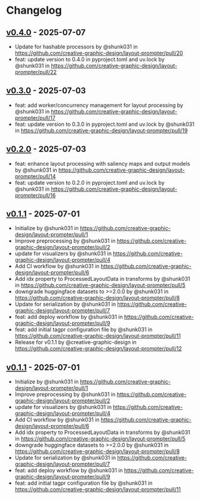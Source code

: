 # Changelog

## [v0.4.0](https://github.com/creative-graphic-design/layout-prompter/compare/v0.3.0...v0.4.0) - 2025-07-07
- Update for hashable processors by @shunk031 in https://github.com/creative-graphic-design/layout-prompter/pull/20
- feat: update version to 0.4.0 in pyproject.toml and uv.lock by @shunk031 in https://github.com/creative-graphic-design/layout-prompter/pull/22

## [v0.3.0](https://github.com/creative-graphic-design/layout-prompter/compare/v0.2.0...v0.3.0) - 2025-07-03
- feat: add worker/concurrency management for layout processing by @shunk031 in https://github.com/creative-graphic-design/layout-prompter/pull/17
- feat: update version to 0.3.0 in pyproject.toml and uv.lock by @shunk031 in https://github.com/creative-graphic-design/layout-prompter/pull/19

## [v0.2.0](https://github.com/creative-graphic-design/layout-prompter/compare/v0.1.1...v0.2.0) - 2025-07-03
- feat: enhance layout processing with saliency maps and output models by @shunk031 in https://github.com/creative-graphic-design/layout-prompter/pull/14
- feat: update version to 0.2.0 in pyproject.toml and uv.lock by @shunk031 in https://github.com/creative-graphic-design/layout-prompter/pull/16

## [v0.1.1](https://github.com/creative-graphic-design/layout-prompter/commits/v0.1.1) - 2025-07-01
- Initialize by @shunk031 in https://github.com/creative-graphic-design/layout-prompter/pull/1
- Improve preprocessing by @shunk031 in https://github.com/creative-graphic-design/layout-prompter/pull/2
- update for visualizers by @shunk031 in https://github.com/creative-graphic-design/layout-prompter/pull/4
- Add CI workflow by @shunk031 in https://github.com/creative-graphic-design/layout-prompter/pull/6
- Add idx property to ProcessedLayoutData in transforms by @shunk031 in https://github.com/creative-graphic-design/layout-prompter/pull/5
- downgrade huggingface datasets to >=2.0.0 by @shunk031 in https://github.com/creative-graphic-design/layout-prompter/pull/8
- Update for serialization by @shunk031 in https://github.com/creative-graphic-design/layout-prompter/pull/7
- feat: add deploy workflow by @shunk031 in https://github.com/creative-graphic-design/layout-prompter/pull/9
- feat: add initial tagpr configuration file by @shunk031 in https://github.com/creative-graphic-design/layout-prompter/pull/11
- Release for v0.1.1 by @creative-graphic-design in https://github.com/creative-graphic-design/layout-prompter/pull/12

## [v0.1.1](https://github.com/creative-graphic-design/layout-prompter/commits/v0.1.1) - 2025-07-01
- Initialize by @shunk031 in https://github.com/creative-graphic-design/layout-prompter/pull/1
- Improve preprocessing by @shunk031 in https://github.com/creative-graphic-design/layout-prompter/pull/2
- update for visualizers by @shunk031 in https://github.com/creative-graphic-design/layout-prompter/pull/4
- Add CI workflow by @shunk031 in https://github.com/creative-graphic-design/layout-prompter/pull/6
- Add idx property to ProcessedLayoutData in transforms by @shunk031 in https://github.com/creative-graphic-design/layout-prompter/pull/5
- downgrade huggingface datasets to >=2.0.0 by @shunk031 in https://github.com/creative-graphic-design/layout-prompter/pull/8
- Update for serialization by @shunk031 in https://github.com/creative-graphic-design/layout-prompter/pull/7
- feat: add deploy workflow by @shunk031 in https://github.com/creative-graphic-design/layout-prompter/pull/9
- feat: add initial tagpr configuration file by @shunk031 in https://github.com/creative-graphic-design/layout-prompter/pull/11
